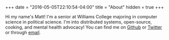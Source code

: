 +++
date = "2016-05-05T22:10:54-04:00"
title = "About"
hidden = true
+++

Hi my name's Matt! I'm a senior at Williams College majoring in computer science
in political science. I'm into distributed systems, open-source, cooking, and
mental health advocacy! You can find me on [Github](https://github.com/mattjmcnaughton) or
[Twitter](https://twitter.com/@mattjmcnaughton) or through
[email](mailto:mattjmcnaughton@gmail.com).
